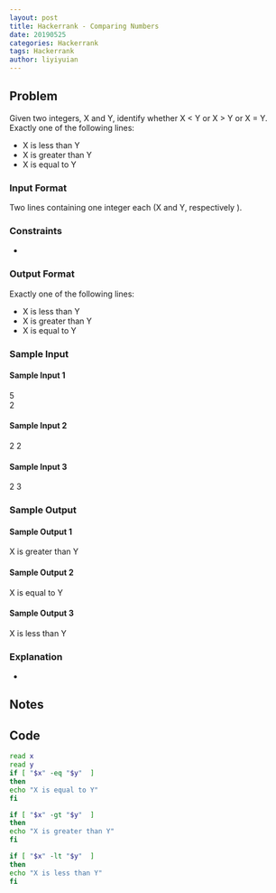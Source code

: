 ```yaml
---
layout: post
title: Hackerrank - Comparing Numbers 
date: 20190525
categories: Hackerrank
tags: Hackerrank
author: liyiyuian
---
```



<!--more-->

## Problem
Given two integers, X and Y, identify whether X < Y or X > Y or X = Y.
Exactly one of the following lines: 
- X is less than Y 
- X is greater than Y 
- X is equal to Y
### Input Format
Two lines containing one integer each (X and Y, respectively ).
### Constraints
-
### Output Format
Exactly one of the following lines: 
- X is less than Y 
- X is greater than Y 
- X is equal to Y
### Sample Input
#### Sample Input 1
5  
2  
#### Sample Input 2
2
2  
#### Sample Input 3
2
3  
### Sample Output
#### Sample Output 1
X is greater than Y  
#### Sample Output 2
X is equal to Y   
#### Sample Output 3
X is less than Y  
### Explanation
-


## Notes



## Code

```BASH
read x
read y
if [ "$x" -eq "$y"  ]
then
echo "X is equal to Y"
fi

if [ "$x" -gt "$y"  ]
then
echo "X is greater than Y"
fi

if [ "$x" -lt "$y"  ]
then
echo "X is less than Y"
fi
```



